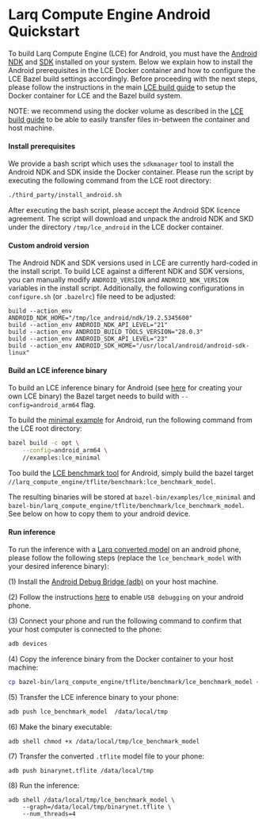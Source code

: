 # Larq Compute Engine Android Quickstart

To build Larq Compute Engine (LCE) for Android,
you must have the [Android NDK](https://developer.android.com/ndk) and
[SDK](https://developer.android.com/studio) installed on your system.
Below we explain how to install the Android prerequisites in the LCE
Docker container and how to configure the LCE Bazel build settings
accordingly. Before proceeding with the next steps, please follow
the instructions in the main [LCE build guide](./build.md) to setup the
Docker container for LCE and the Bazel build system.

NOTE: we recommend using the docker volume as described in the
[LCE build guide](./build.md) to be able to easily transfer
files in-between the container and host machine.

#### Install prerequisites
We provide a bash script which uses the `sdkmanager` tool
to install the Android NDK and SDK inside the Docker container.
Please run the script by executing the following command from the LCE
root directory:

```bash
./third_party/install_android.sh
```

After executing the bash script, please accept the Android SDK licence agreement.
The script will download and unpack the android NDK and SKD under the directory
`/tmp/lce_android` in the LCE docker container.

#### Custom android version

The Android NDK and SDK versions used in LCE are currently hard-coded in the
install script.
To build LCE against a different NDK and SDK versions, you can manually
modify ```ANDROID_VERSION``` and ```ANDROID_NDK_VERSION``` variables in the
install script. Additionally, the following configurations in ```configure.sh```
(or ```.bazelrc```) file need to be adjusted:

```shell
build --action_env ANDROID_NDK_HOME="/tmp/lce_android/ndk/19.2.5345600"
build --action_env ANDROID_NDK_API_LEVEL="21"
build --action_env ANDROID_BUILD_TOOLS_VERSION="28.0.3"
build --action_env ANDROID_SDK_API_LEVEL="23"
build --action_env ANDROID_SDK_HOME="/usr/local/android/android-sdk-linux"
```

#### Build an LCE inference binary
To build an LCE inference binary for Android (see [here](./inference.md) for creating your
own LCE binary) the Bazel target needs to build with ```--config=android_arm64``` flag.

To build the [minimal example](../examples/lce_minimal) for Android,
run the following command from the LCE root directory:
```bash
bazel build -c opt \
    --config=android_arm64 \
    //examples:lce_minimal
```

Too build the [LCE benchmark tool](../larq_compute_engine/tflite/benchmark/) 
for Android, simply build the bazel target
`//larq_compute_engine/tflite/benchmark:lce_benchmark_model`.

The resulting binaries will be stored at
`bazel-bin/examples/lce_minimal` and
`bazel-bin/larq_compute_engine/tflite/benchmark/lce_benchmark_model`.
See below on how to copy them to your android device.

#### Run inference
To run the inference with a [Larq converted model](./lce_converter.md) on an android phone,
please follow the following steps (replace the `lce_benchmark_model` with your
desired inference binary):

(1) Install the [Android Debug Bridge (adb)](https://developer.android.com/studio/command-line/adb) on your host machine.

(2) Follow the instructions [here](https://developer.android.com/studio/debug/dev-options#enable)
   to enable `USB debugging` on your android phone.

(3) Connect your phone and run the following command to confirm that your host
    computer is connected to the phone:

```bash
adb devices
```

(4) Copy the inference binary from the Docker container to your host machine:
```bash
cp bazel-bin/larq_compute_engine/tflite/benchmark/lce_benchmark_model <volume-dir>
```

(5) Transfer the LCE inference binary to your phone:

```bash
adb push lce_benchmark_model  /data/local/tmp
```

(6) Make the binary executable:

```shell
adb shell chmod +x /data/local/tmp/lce_benchmark_model
```

(7) Transfer the converted ```.tflite``` model file to your phone:

```shell
adb push binarynet.tflite /data/local/tmp
```

(8) Run the inference:

```shell
adb shell /data/local/tmp/lce_benchmark_model \
    --graph=/data/local/tmp/binarynet.tflite \
    --num_threads=4
```
